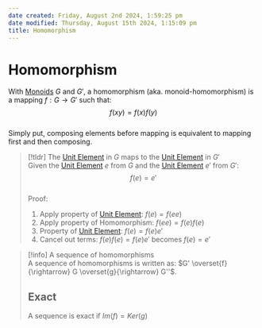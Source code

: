```yaml
---  
date created: Friday, August 2nd 2024, 1:59:25 pm  
date modified: Thursday, August 15th 2024, 1:15:09 pm  
title: Homomorphism  
---  
```

# Homomorphism  
With [Monoids](../Monoid.md) $G$ and $G'$, a homomorphism (aka. monoid-homomorphism) is a mapping $f: G\rightarrow G'$ such that:  
$$f(xy) = f(x)f(y)$$  
Simply put, composing elements before mapping is equivalent to mapping first and then composing.  
  
> [!tldr] The [Unit Element](../../Unit%2520Element.md) in $G$ maps to the [Unit Element](../../Unit%2520Element.md) in $G'$   
> Given the [Unit Element](../../Unit%2520Element.md) $e$ from $G$ and the [Unit Element](../../Unit%2520Element.md) $e'$ from $G'$: $$f(e)=e'$$  
> Proof:  
> 1. Apply property of [Unit Element](../../Unit%2520Element.md): $f(e)=f(ee)$  
> 2. Apply property of Homomorphism: $f(ee)=f(e)f(e)$  
> 3. Property of [Unit Element](../../Unit%2520Element.md): $f(e) = f(e)e'$  
> 4. Cancel out terms: $f(e)f(e)=f(e)e'$ becomes $f(e)=e'$  
  
> [!info] A sequence of homomorphisms  
> A sequence of homomorphisms is written as: $G' \overset{f}{\rightarrow} G \overset{g}{\rightarrow} G''$.  
> ## Exact  
> A sequence is exact if $Im(f) = Ker(g)$